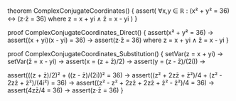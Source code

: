 theorem ComplexConjugateCoordinates() {
  assert(
    ∀x,y ∈ ℝ : (x² + y² = 36) ↔ (z⋅z̄ = 36) 
    where z = x + yi ∧ z̄ = x - yi
  )
}

proof ComplexConjugateCoordinates_Direct() {
  assert(x² + y² = 36) →
  assert((x + yi)(x - yi) = 36) →
  assert(z⋅z̄ = 36)
  where z = x + yi ∧ z̄ = x - yi
}

proof ComplexConjugateCoordinates_Substitution() {
  setVar(z = x + yi) →
  setVar(z̄ = x - yi) →
  assert(x = (z + z̄)/2) →
  assert(y = (z - z̄)/(2i)) →
  
  assert(((z + z̄)/2)² + ((z - z̄)/(2i))² = 36) →
  assert((z² + 2zz̄ + z̄²)/4 + (z² - 2zz̄ + z̄²)/(4i²) = 36) →
  assert((z² - z² + 2zz̄ + 2zz̄ + z̄² - z̄²)/4 = 36) →
  assert(4zz̄/4 = 36) →
  assert(z⋅z̄ = 36)
}